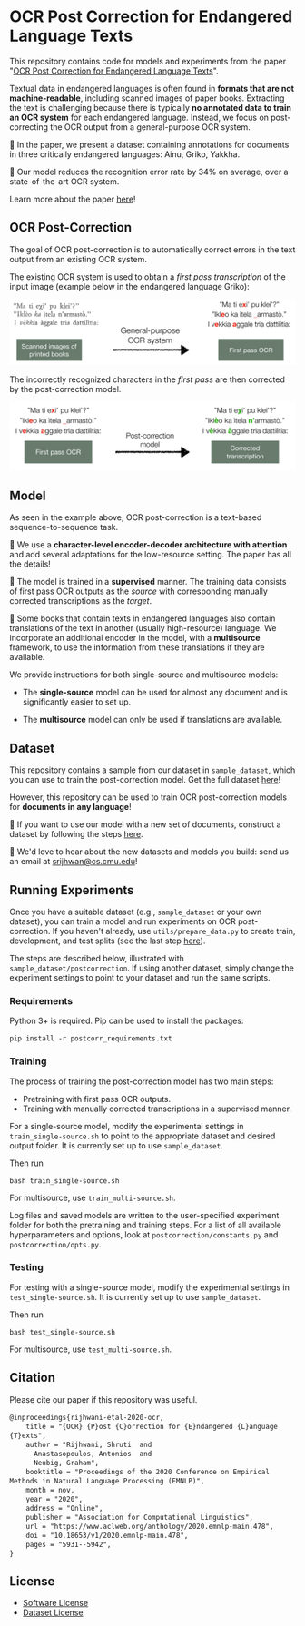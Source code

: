 # OCR Post Correction for Endangered Language Texts

This repository contains code for models and experiments from the paper "[OCR Post Correction for Endangered Language Texts](https://www.aclweb.org/anthology/2020.emnlp-main.478/)".

Textual data in endangered languages is often found in **formats that are not machine-readable**, including scanned images of paper books. Extracting the text is challenging because there is typically **no annotated data to train an OCR system** for each endangered language. Instead, we focus on post-correcting the OCR output from a general-purpose OCR system. 

:pushpin: In the paper, we present a dataset containing annotations for documents in three critically endangered languages: Ainu, Griko, Yakkha. 

:pushpin: Our model reduces the recognition error rate by 34% on average, over a state-of-the-art OCR system.

Learn more about the paper [here](https://shrutirij.github.io/ocr-el/)!


## OCR Post-Correction 
The goal of OCR post-correction is to automatically correct errors in the text output from an existing OCR system.

The existing OCR system is used to obtain a *first pass transcription* of the input image (example below in the endangered language Griko):

<div align="center"><img alt="First pass OCR transcription" width="600px" src="docs/firstpass.png"></div>


The incorrectly recognized characters in the *first pass* are then corrected by the post-correction model.

<div align="center"><img alt="Corrected transcription" width="620px" src="docs/corrected.png"></div>

## Model

As seen in the example above, OCR post-correction is a text-based sequence-to-sequence task. 

:pushpin: We use a **character-level encoder-decoder architecture with attention** and add several adaptations for the low-resource setting. The paper has all the details!

:pushpin: The model is trained in a **supervised** manner. The training data consists of first pass OCR outputs as the *source* with corresponding manually corrected transcriptions as the *target*.

:pushpin: Some books that contain texts in endangered languages also contain translations of the text in another (usually high-resource) language. We incorporate an additional encoder in the model, with a **multisource** framework, to use the information from these translations if they are available.

We provide instructions for both single-source and multisource models:

- The **single-source** model can be used for almost any document and is significantly easier to set up.

- The **multisource** model can only be used if translations are available.

## Dataset

This repository contains a sample from our dataset in `sample_dataset`, which you can use to train the post-correction model. Get the full dataset [here](https://forms.office.com/Pages/ResponsePage.aspx?id=DQSIkWdsW0yxEjajBLZtrQAAAAAAAAAAAAN__tAC8ehURVRVMVdQQjQzWlBSMkNaOEJKTUpWVFlEQy4u)!

However, this repository can be used to train OCR post-correction models for **documents in any language**!

:rocket: If you want to use our model with a new set of documents, construct a dataset by following the steps [here](firstpass.md).

:rocket: We'd love to hear about the new datasets and models you build: send us an email at [srijhwan@cs.cmu.edu](mailto:srijhwan@cs.cmu.edu)!


## Running Experiments
Once you have a suitable dataset (e.g., `sample_dataset` or your own dataset), you can train a model and run experiments on OCR post-correction. If you haven't already, use `utils/prepare_data.py` to create train, development, and test splits (see the last step [here](firstpass.md)). 

The steps are described below, illustrated with `sample_dataset/postcorrection`. If using another dataset, simply change the experiment settings to point to your dataset and run the same scripts.

### Requirements
Python 3+ is required. Pip can be used to install the packages:

```
pip install -r postcorr_requirements.txt
```

### Training

The process of training the post-correction model has two main steps:

* Pretraining with first pass OCR outputs.
* Training with manually corrected transcriptions in a supervised manner.

For a single-source model, modify the experimental settings in `train_single-source.sh` to point to the appropriate dataset and desired output folder. It is currently set up to use `sample_dataset`.

Then run
```
bash train_single-source.sh
```

For multisource, use `train_multi-source.sh`.

Log files and saved models are written to the user-specified experiment folder for both the pretraining and training steps. For a list of all available hyperparameters and options, look at `postcorrection/constants.py` and `postcorrection/opts.py`.


### Testing

For testing with a single-source model, modify the experimental settings in `test_single-source.sh`. It is currently set up to use `sample_dataset`.

Then run
```
bash test_single-source.sh
```

For multisource, use `test_multi-source.sh`.



## Citation
Please cite our paper if this repository was useful.
```
@inproceedings{rijhwani-etal-2020-ocr,
    title = "{OCR} {P}ost {C}orrection for {E}ndangered {L}anguage {T}exts",
    author = "Rijhwani, Shruti  and
      Anastasopoulos, Antonios  and
      Neubig, Graham",
    booktitle = "Proceedings of the 2020 Conference on Empirical Methods in Natural Language Processing (EMNLP)",
    month = nov,
    year = "2020",
    address = "Online",
    publisher = "Association for Computational Linguistics",
    url = "https://www.aclweb.org/anthology/2020.emnlp-main.478",
    doi = "10.18653/v1/2020.emnlp-main.478",
    pages = "5931--5942",
}
```

## License
* [Software License](./LICENSE)
* [Dataset License](sample_dataset/LICENSE)
